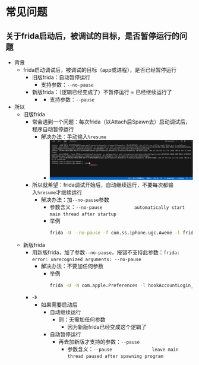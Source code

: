 # 常见问题

## 关于frida启动后，被调试的目标，是否暂停运行的问题

* 背景
  * frida启动调试后，被调试的目标（app或进程），是否已经暂停运行
    * 旧版frida：自动暂停运行
      * 支持参数：`--no-pause`
    * 新版frida：（逻辑已经变成了）不暂停运行 = 已经继续运行了
      * * 支持参数：`--pause`
* 所以
  * 旧版frida
    * 常会遇到一个问题：每次frida（以Attach后Spawn去）启动调试后，程序自动暂停运行
      * 解决办法：手动输入`%resume`
        * ![frida_input_resume](../../assets/img/frida_input_resume.png)
    * 所以就希望：frida调试开始后，自动继续运行，不要每次都输入`%resume`才继续运行
      * 解决办法：加`--no-pause`参数
        * 参数含义：`--no-pause            automatically start main thread after startup`
        * 举例
          ```bash
          frida -U --no-pause -f com.ss.iphone.ugc.Aweme -l frida/dyldImage.js
          ```
  * 新版frida
    * 用新版frida，加了参数`--no-pause`，报错不支持此参数：`frida: error: unrecognized arguments: --no-pause`
      * 解决办法：不要加任何参数
        * 举例
          ```bash
          frida -U -N com.apple.Preferences -l hookAccountLogin_singleClassAllMethod.js
          ```
    * -》
      * 如果需要启动后
        * 自动继续运行
          * 则：无需加任何参数
            * 因为新版frida已经变成这个逻辑了
        * 自动暂停运行
          * 再去加新版才支持的参数：`--pause`
            * 参数含义：`--pause               leave main thread paused after spawning program`

